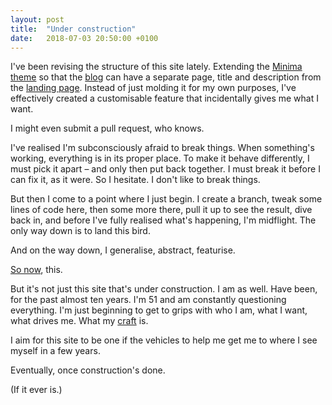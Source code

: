 ```yaml
---
layout: post
title:  "Under construction"
date:   2018-07-03 20:50:00 +0100
---
```

I've been revising the structure of this site lately. Extending the [Minima theme](https://github.com/jekyll/minima) so that the [blog](/blog) can have a separate page, title and description from the [landing page](/). Instead of just molding it for my own purposes, I've effectively created a customisable feature that incidentally gives me what I want.

I might even submit a pull request, who knows.

I've realised I'm subconsciously afraid to break things. When something's working, everything is in its proper place. To make it behave differently, I must pick it apart &ndash; and only then put back together. I must break it before I can fix it, as it were. So I hesitate. I don't like to break things.

But then I come to a point where I just begin. I create a branch, tweak some lines of code here, then some more there, pull it up to see the result, dive back in, and before I've fully realised what's happening, I'm midflight. The only way down is to land this bird.

And on the way down, I generalise, abstract, featurise.

[So now](/just-this), this.

But it's not just this site that's under construction. I am as well. Have been, for the past almost ten years. I'm 51 and am constantly questioning everything. I'm just beginning to get to grips with who I am, what I want, what drives me. What my [craft](https://github.com/andersblehr/Scrapbook) is.

I aim for this site to be one if the vehicles to help me get me to where I see myself in a few years.

Eventually, once construction's done.

(If it ever is.)
